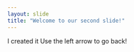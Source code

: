 ```yaml
---
layout: slide
title: "Welcome to our second slide!"
---
```

I created it
Use the left arrow to go back!
